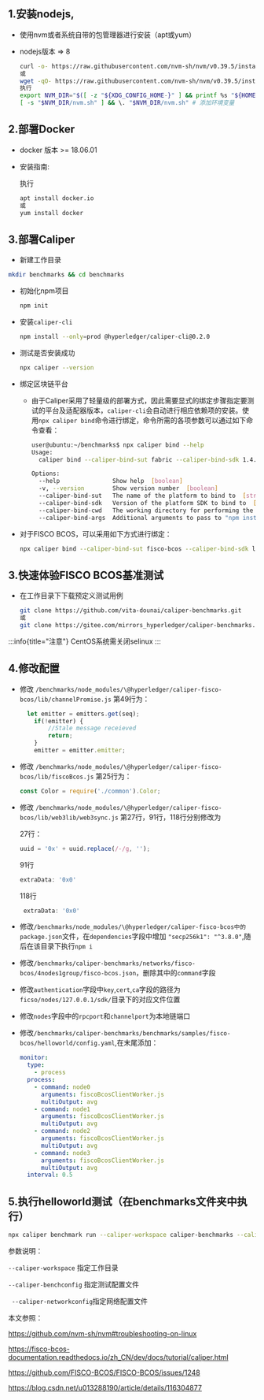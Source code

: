 ## 1.安装nodejs,

* 使用nvm或者系统自带的包管理器进行安装（apt或yum）

* nodejs版本 => 8

  ```bash
  curl -o- https://raw.githubusercontent.com/nvm-sh/nvm/v0.39.5/install.sh | bash 
  或
  wget -qO- https://raw.githubusercontent.com/nvm-sh/nvm/v0.39.5/install.sh | bash
  执行
  export NVM_DIR="$([ -z "${XDG_CONFIG_HOME-}" ] && printf %s "${HOME}/.nvm" || printf %s "${XDG_CONFIG_HOME}/nvm")"
  [ -s "$NVM_DIR/nvm.sh" ] && \. "$NVM_DIR/nvm.sh" # 添加环境变量
  ```
<!--more-->
## 2.部署Docker

* docker 版本  >= 18.06.01

* 安装指南:

  执行

  ```bash
  apt install docker.io 
  或
  yum install docker
  ```
<!--more-->
## 3.部署Caliper

*  新建工作目录

  ```bash
  mkdir benchmarks && cd benchmarks
  ```

* 初始化npm项目

  ```bash
  npm init
  ```

* 安装`caliper-cli`

  ```bash
  npm install --only=prod @hyperledger/caliper-cli@0.2.0
  ```

* 测试是否安装成功

  ```bash
  npx caliper --version
  ```

* 绑定区块链平台

  * 由于Caliper采用了轻量级的部署方式，因此需要显式的绑定步骤指定要测试的平台及适配器版本，`caliper-cli`会自动进行相应依赖项的安装。使用`npx caliper bind`命令进行绑定，命令所需的各项参数可以通过如下命令查看：

    ```bash
    user@ubuntu:~/benchmarks$ npx caliper bind --help
    Usage:
      caliper bind --caliper-bind-sut fabric --caliper-bind-sdk 1.4.1 --caliper-bind-cwd ./ --caliper-bind-args="-g"
    
    Options:
      --help               Show help  [boolean]
      -v, --version        Show version number  [boolean]
      --caliper-bind-sut   The name of the platform to bind to  [string]
      --caliper-bind-sdk   Version of the platform SDK to bind to  [string]
      --caliper-bind-cwd   The working directory for performing the SDK install  [string]
      --caliper-bind-args  Additional arguments to pass to "npm install". Use the "=" notation when setting this parameter  [string]
    ```

* 对于FISCO BCOS，可以采用如下方式进行绑定：

  ```bash
  npx caliper bind --caliper-bind-sut fisco-bcos --caliper-bind-sdk latest
  ```
<!--more-->
## 3.快速体验FISCO BCOS基准测试

* 在工作目录下下载预定义测试用例

  ```bash
  git clone https://github.com/vita-dounai/caliper-benchmarks.git 
  或
  git clone https://gitee.com/mirrors_hyperledger/caliper-benchmarks.git
  ```

  <!--more-->

:::info{title="注意"}
CentOS系统需关闭selinux
:::
## 4.修改配置

* 修改 `/benchmarks/node_modules/\@hyperledger/caliper-fisco-bcos/lib/channelPromise.js` 第49行为：

  ```javascript
    let emitter = emitters.get(seq);
      if(!emitter) {
          //Stale message receieved
          return;
      }
      emitter = emitter.emitter;
  ```

  

* 修改 `/benchmarks/node_modules/\@hyperledger/caliper-fisco-bcos/lib/fiscoBcos.js` 第25行为：

  ```javascript
  const Color = require('./common').Color;
  ```

* 修改 `/benchmarks/node_modules/\@hyperledger/caliper-fisco-bcos/lib/web3lib/web3sync.js` 第27行，91行，118行分别修改为

  27行：

  ```javascript
  uuid = '0x' + uuid.replace(/-/g, '');
  ```

  91行

  ```javascript
  extraData: '0x0'
  ```

  118行

  ```javascript
   extraData: '0x0'
  ```

 * 修改`/benchmarks/node_modules/\@hyperledger/caliper-fisco-bcos中的package.json`文件，在`dependencies`字段中增加 `"secp256k1": "^3.8.0"`,随后在该目录下执行`npm i`

* 修改`/benchmarks/caliper-benchmarks/networks/fisco-bcos/4nodes1group/fisco-bcos.json`，删除其中的`command`字段

* 修改`authentication`字段中`key`,`cert`,`ca`字段的路径为`ficso/nodes/127.0.0.1/sdk/`目录下的对应文件位置
* 修改`nodes`字段中的`rpcport`和`channelport`为本地链端口

* 修改`/benchmarks/caliper-benchmarks/benchmarks/samples/fisco-bcos/helloworld/config.yaml`,在末尾添加：

  ```yaml
  monitor:
    type:
      - process
    process:
      - command: node0
        arguments: fiscoBcosClientWorker.js
        multiOutput: avg
      - command: node1
        arguments: fiscoBcosClientWorker.js
        multiOutput: avg
      - command: node2
        arguments: fiscoBcosClientWorker.js
        multiOutput: avg
      - command: node3
        arguments: fiscoBcosClientWorker.js
        multiOutput: avg
    interval: 0.5
  ```
## 5.执行helloworld测试（在benchmarks文件夹中执行）

```bash
npx caliper benchmark run --caliper-workspace caliper-benchmarks --caliper-benchconfig benchmarks/samples/fisco-bcos/helloworld/config.yaml  --caliper-networkconfig networks/fisco-bcos/4nodes1group/fisco-bcos.json
```

参数说明：

`--caliper-workspace` 指定工作目录

`--caliper-benchconfig` 指定测试配置文件

` --caliper-networkconfig`指定网络配置文件

本文参照：

https://github.com/nvm-sh/nvm#troubleshooting-on-linux

https://fisco-bcos-documentation.readthedocs.io/zh_CN/dev/docs/tutorial/caliper.html

https://github.com/FISCO-BCOS/FISCO-BCOS/issues/1248

https://blog.csdn.net/u013288190/article/details/116304877
